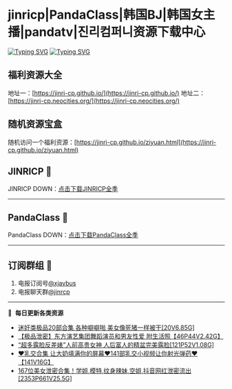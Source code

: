 # jinricp|PandaClass|韩国BJ|韩国女主播|pandatv|진리컴퍼니资源下载中心   
[![Typing SVG](https://readme-typing-svg.herokuapp.com?font=Fira+Code&pause=1000&center=true&vCenter=true&random=true&width=435&lines=所有链接都需要翻墙访问)](https://jinri-cp.neocities.org/free.html)
[![Typing SVG](https://readme-typing-svg.herokuapp.com?font=Fira+Code&pause=1000&center=true&vCenter=true&random=true&width=435&lines=点击进入福利资源下载中心)](https://pandaclass.neocities.org/)
## 福利资源大全
地址一：[https://jinri-cp.github.io/](https://jinri-cp.github.io/)
地址二：[https://jinri-cp.neocities.org/](https://jinri-cp.neocities.org/)
## 随机资源宝盒
随机访问一个福利资源：[https://jinri-cp.github.io/ziyuan.html](https://jinri-cp.github.io/ziyuan.html)
## JINRICP 👋   
JINRICP DOWN：[点击下载JINRICP全季](https://mypikpak.com/s/VODz7HXQoqcX0UrvaXfDtFoPo1)
****
## PandaClass 💯   
PandaClass DOWN：[点击下载PandaClass全季](https://mypikpak.com/s/VOKOTZkoEnkyvCnELVSquM97o1)   
****
## 订阅群组 🔞
1. 电报订阅号[@xjavbus](https://t.me/xjavbus)
2. 电报聊天群[@jinrcp](https://t.me/jinrcp)
**** 
📕 &nbsp;**每日更新各类资源**
<!-- BLOG-POST-LIST:START -->
- [迷奸类极品20部合集 各种噼噼啪 美女像死猪一样被干[20V6.85G]](https://fuli.rulel.com/581.html)
- [【极品泄密】东方演艺集团舞蹈演员和男友性爱 附生活照【46P44V2.42G】](https://fuli.rulel.com/579.html)
- [“超多露脸反差婊”人前高贵女神 人后富人的精盆完美露脸[121P52V1.08G]](https://fuli.rulel.com/577.html)
- [❤️乳交合集 让大奶填满你的屏幕❤️141部乳交小视频让你射光弹药❤️【141V16G】](https://fuli.rulel.com/576.html)
- [167位美女泄密合集！学姐,模特,纹身辣妹,空姐,抖音网红泄密流出[2353P661V25.5G]](https://fuli.rulel.com/575.html)
<!-- BLOG-POST-LIST:END -->

